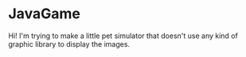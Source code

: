 # JavaGame

Hi! I'm trying to make a little pet simulator that doesn't use any kind of graphic library to display the images.
